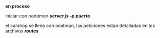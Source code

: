 **en proceso**

iniciar con nodemon ***server.js -p puerto***

el carshop se llena con postman, las peticiones estan detalladas en los archivos ***routes***